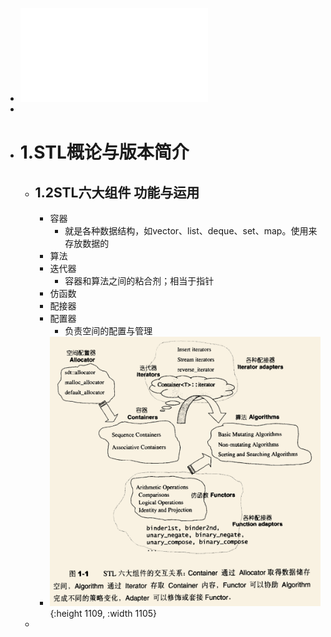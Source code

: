 - ![STL源码剖析简体中文完整版(清晰扫描带目录).pdf](../assets/STL源码剖析简体中文完整版(清晰扫描带目录)_1673309891586_0.pdf)
-
- # 1.STL概论与版本简介
	- ## 1.2STL六大组件 功能与运用
		- 容器
			- 就是各种数据结构，如vector、list、deque、set、map。使用来存放数据的
		- 算法
		- 迭代器
			- 容器和算法之间的粘合剂；相当于指针
		- 仿函数
		- 配接器
		- 配置器
			- 负责空间的配置与管理
		- ![image.png](../assets/image_1673310201245_0.png){:height 1109, :width 1105}
	-
